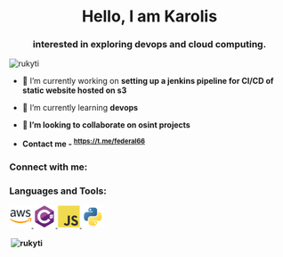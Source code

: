<h1 align="center">Hello, I am Karolis</h1>
<h3 align="center">interested in exploring devops and cloud computing.</h3>

<p align="left"> <img src="https://komarev.com/ghpvc/?username=rukyti&label=Profile%20views&color=0e75b6&style=flat" alt="rukyti" /> </p>

- 🔭 I’m currently working on **setting up a jenkins pipeline for CI/CD of static website hosted on s3**

- 🌱 I’m currently learning  <b>**devops** <b>

- 👯 I’m looking to collaborate on  <b>**osint projects** <b>

- Contact me -  <sup>https://t.me/federal66</sup>

<h3 align="left">Connect with me:</h3>
<p align="left">
</p>

<h3 align="left">Languages and Tools:</h3>
<p align="left"> <a href="https://aws.amazon.com" target="_blank" rel="noreferrer"> <img src="https://raw.githubusercontent.com/devicons/devicon/master/icons/amazonwebservices/amazonwebservices-original-wordmark.svg" alt="aws" width="40" height="40"/> </a> <a href="https://www.w3schools.com/cs/" target="_blank" rel="noreferrer"> <img src="https://raw.githubusercontent.com/devicons/devicon/master/icons/csharp/csharp-original.svg" alt="csharp" width="40" height="40"/> </a> <a href="https://developer.mozilla.org/en-US/docs/Web/JavaScript" target="_blank" rel="noreferrer"> <img src="https://raw.githubusercontent.com/devicons/devicon/master/icons/javascript/javascript-original.svg" alt="javascript" width="40" height="40"/> </a> <a href="https://www.python.org" target="_blank" rel="noreferrer"> <img src="https://raw.githubusercontent.com/devicons/devicon/master/icons/python/python-original.svg" alt="python" width="40" height="40"/> </a> </p>

<p>&nbsp;<img align="center" src="https://github-readme-stats.vercel.app/api?username=rukyti&show_icons=true&locale=en" alt="rukyti" /></p>

